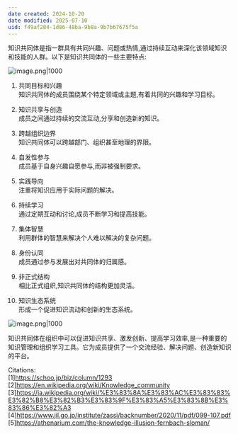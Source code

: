 ```yaml
---
date created: 2024-10-20
date modified: 2025-07-10
uid: f49af284-1d86-48ba-9b8a-9b7b67675f5a
---
```


知识共同体是指一群具有共同兴趣、问题或热情,通过持续互动来深化该领域知识和技能的人群。以下是知识共同体的一些主要特点:

![image.png|1000](https://imagehosting4picgo.oss-cn-beijing.aliyuncs.com/imagehosting/fix-dir%2Fpicgo%2Fpicgo-clipboard-images%2F2024%2F10%2F20%2F16-24-27-80375abf30d6165deb4d59f2615751e0-202410201624562-f9d5a8.png)

1. 共同目标和兴趣  
知识共同体的成员围绕某个特定领域或主题,有着共同的兴趣和学习目标。

2. 知识共享与创造  
成员之间通过持续的交流互动,分享和创造新的知识。

3. 跨越组织边界  
知识共同体可以跨越部门、组织甚至地理的界限。

4. 自发性参与  
成员基于自身兴趣自愿参与,而非被强制要求。

5. 实践导向  
注重将知识应用于实际问题的解决。

6. 持续学习  
通过定期互动和讨论,成员不断学习和提高技能。

7. 集体智慧  
利用群体的智慧来解决个人难以解决的复杂问题。

8. 身份认同  
成员通过参与发展出对共同体的归属感。

9. 非正式结构  
相比正式组织,知识共同体的结构更加灵活。

10. 知识生态系统  
形成一个促进知识流动和创新的生态系统。

![image.png|1000](https://imagehosting4picgo.oss-cn-beijing.aliyuncs.com/imagehosting/fix-dir%2Fpicgo%2Fpicgo-clipboard-images%2F2024%2F10%2F20%2F16-24-43-346221754ff12e1dcb1bc300102861fe-202410201624911-7482c7.png)

知识共同体在组织中可以促进知识共享、激发创新、提高学习效率,是一种重要的知识管理和组织学习工具。它为成员提供了一个交流经验、解决问题、创造新知识的平台。

Citations:  
[1]https://schoo.jp/biz/column/1293  
[2]https://en.wikipedia.org/wiki/Knowledge_community  
[3]https://ja.wikipedia.org/wiki/%E3%83%8A%E3%83%AC%E3%83%83%E3%82%B8%E3%82%B3%E3%83%9F%E3%83%A5%E3%83%8B%E3%83%86%E3%82%A3  
[4]https://www.jil.go.jp/institute/zassi/backnumber/2020/11/pdf/099-107.pdf  
[5]https://athenarium.com/the-knowledge-illusion-fernbach-sloman/
